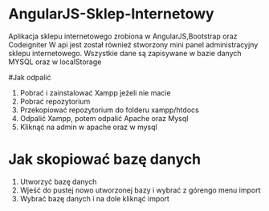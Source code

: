 # AngularJS-Sklep-Internetowy
Aplikacja sklepu internetowego zrobiona w AngularJS,Bootstrap oraz Codeigniter
W api jest został również stworzony mini panel administracyjny sklepu internetowego.
Wszystkie dane są zapisywane w bazie danych MYSQL oraz w localStorage

#Jak odpalić

1) Pobrać i zainstalować Xampp jeżeli nie macie
2) Pobrać repozytorium
3) Przekopiować repozytorium do folderu xampp/htdocs
4) Odpalić Xampp, potem odpalić Apache oraz Mysql
5) Kliknąć na admin w apache oraz w mysql

# Jak skopiować bazę danych

1) Utworzyć bazę danych 
2) Wjeść do pustej nowo utworzonej bazy i wybrać z górengo menu import
3) Wybrać bazę danych i na dole kliknąć import
